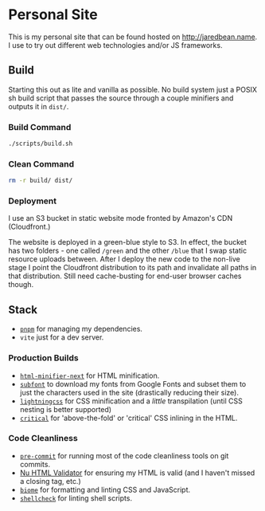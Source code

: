 # Personal Site

This is my personal site that can be found hosted on
http://jaredbean.name.  I use to try out different web technologies and/or JS frameworks.

## Build

Starting this out as lite and vanilla as possible.  No build system just a POSIX sh build
script that passes the source through a couple minifiers and outputs it in `dist/`.

### Build Command
```sh
./scripts/build.sh
```

### Clean Command
```sh
rm -r build/ dist/
```
### Deployment
I use an S3 bucket in static website mode fronted by Amazon's CDN (Cloudfront.)

The website is deployed in a green-blue style to S3. In effect, the bucket has
two folders - one called `/green` and the other `/blue` that I swap static
resource uploads between.  After I deploy the new code to the non-live stage
I point the Cloudfront distribution to its path and invalidate all paths in
that distribution.  Still need cache-busting for end-user browser caches though.

## Stack
 - [`pnpm`](https://pnpm.io/) for managing my dependencies.
 - `vite` just for a dev server.
### Production Builds
 - [`html-minifier-next`](https://github.com/j9t/html-minifier-next) for HTML minification.
 - [`subfont`](https://github.com/Munter/subfont) to download my fonts from Google Fonts and subset them to just the characters used in the site (drastically reducing their size).
 - [`lightningcss`](https://lightningcss.dev/) for CSS minification and a _little_ transpilation (until CSS nesting is better supported)
 - [`critical`](https://github.com/addyosmani/critical) for 'above-the-fold' or 'critical' CSS inlining in the HTML.
### Code Cleanliness
 - [`pre-commit`](https://pre-commit.com/) for running most of the code cleanliness tools on git commits.
 - [Nu HTML Validator](https://validator.w3.org/nu/about.html) for ensuring my HTML is valid (and I haven't missed a closing tag, etc.)
 - [`biome`](https://biomejs.dev/reference/cli/#biome-check) for formatting and linting CSS and JavaScript.
 - [`shellcheck`](https://github.com/koalaman/shellcheck) for linting shell scripts.

